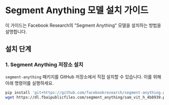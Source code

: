 # Segment Anything 모델 설치 가이드

이 가이드는 Facebook Research의 "Segment Anything" 모델을 설치하는 방법을 설명합니다.

## 설치 단계

### 1. Segment Anything 저장소 설치

`segment-anything` 패키지를 GitHub 저장소에서 직접 설치할 수 있습니다. 이를 위해 아래 명령어를 실행하세요.

```bash
pip install 'git+https://github.com/facebookresearch/segment-anything.git'
wget https://dl.fbaipublicfiles.com/segment_anything/sam_vit_h_4b8939.pth
